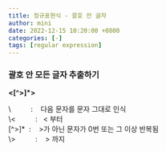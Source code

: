 ```yaml
---
title: 정규표현식 - 괄호 안 글자
author: mini
date: 2022-12-15 10:20:00 +0800
categories: [-]
tags: [regular expression]
---
```


### 괄호 안 모든 글자 추출하기 

__\<[^>]*\>__

 \  &nbsp;&nbsp;&nbsp;&nbsp;&nbsp;&nbsp;&nbsp;&nbsp;&nbsp;: &nbsp;&nbsp; 다음 문자를 문자 그대로 인식    
 \\<  &nbsp;&nbsp;&nbsp;&nbsp;&nbsp;&nbsp;&nbsp;&nbsp;&nbsp;: &nbsp;&nbsp;< 부터  
 [^>]* &nbsp;: &nbsp;&nbsp; >가 아닌 문자가 0번 또는 그 이상 반복됨  
 \\> &nbsp;&nbsp;&nbsp;&nbsp;&nbsp;&nbsp;&nbsp;&nbsp;&nbsp;: &nbsp;&nbsp; > 까지

